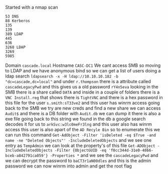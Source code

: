 Started with a nmap scan
```
53 DNS
88 Kerberos
135
139
389 LDAP
445
636
3268 LDAP
3269
5985
```
Domain `cascade.local` Hostname `CASC-DC1` 
We cant access SMB so moving to LDAP and we have anonymous bind so we can get a list of users doing a ldap search `ldapsearch -x -H ldap://10.10.10.182 -b "dc=cascade,dc=local"` and under `r.thompson` there is a attribute called `cascadeLegacyPwd` and this gives us a old password `rY4n5eva` looking in the SMB there is a share called `DATA` and inside in a couple of folders there is a `VNC Install.reg` that shows there is `TightVNC` and there is a hex password in this file for the user `s.smith:sT33ve2` and this user has winrm access going back to the SMB we try are new creds and find a new share we can access `Audit$` and there is a DB folder with `Audit.db` we can dump it there is also a exe file going back to this string we found in the db a google search decodes it for us to `arkSvc:w3lc0meFr3lng` and this user also has winrm access this user is also apart of the `AD Recyle Bin` so to enumerate this we can run this command `Get-AdObject -Filter 'isDeleted -eq $True -and name -ne "Deleted Objects"' -IncludeDeletedObjects` and we see one entry as `TempAdmin` we can look at the property's of this file `Get-ADObject -IncludeDeletedObjects -Filter {ObjectGUID -eq 'f0cc344d-31e0-4866-bceb-a842791ca059'} -Properties *` and we see the `cascadeLegacyPwd` and we can decrypt the password to `baCT3r1aN00dles` and this is the admin password we can now winrm into admin and get the root flag